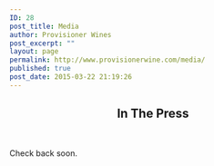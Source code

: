 ```yaml
---
ID: 28
post_title: Media
author: Provisioner Wines
post_excerpt: ""
layout: page
permalink: http://www.provisionerwine.com/media/
published: true
post_date: 2015-03-22 21:19:26
---
```

<h2 style="text-align: center;">In The Press</h2>
&nbsp;

Check back soon.

&nbsp;

&nbsp;

&nbsp;

&nbsp;

&nbsp;